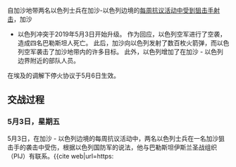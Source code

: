 自加沙地带两名以色列士兵在加沙-以色列边境的[每周抗议活动中受到狙击手射击](https://zh.wikipedia.org/wiki/2018年加沙边境抗议事件 "wikilink")，加沙
- 以色列冲突于2019年5月3日开始升级。 作为回应，以色列空军进行了空袭，造成四名巴勒斯坦人死亡。
此后，加沙向以色列发射了数百枚火箭弹，而以色列空军袭击了加沙地带内的许多目标。
此外，以色列增加了在加沙 - 以色列边界附近的部队人员。

在埃及的调解下停火协议于5月6日生效。

## 交战过程

### 5月3日，星期五

5月3日，在加沙 -
以色列边境的每周抗议活动中，两名以色列士兵在一名加沙狙击手的袭击中受伤，根据以色列国防军的说法，他与巴勒斯坦伊斯兰圣战组织（PIJ）有联系。<ref>{{cite
web|url=https: